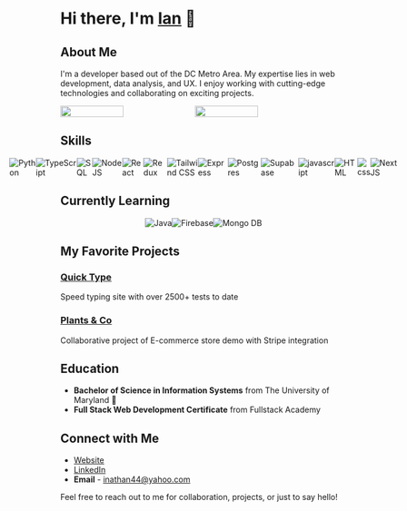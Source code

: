# Hi there, I'm [Ian](https://iancodes.netlify.app) 👋

## About Me

I'm a developer based out of the DC Metro Area. My expertise lies in web development, data analysis, and UX. I enjoy working with cutting-edge technologies and collaborating on exciting projects.

<div style="display: flex;">
<img width='47%' src="https://github-readme-stats.vercel.app/api?username=inathan44&show_icons=true&theme=radical"/>
<img width='47%' src="https://github-readme-stats.vercel.app/api/top-langs/?username=inathan44&layout=compact"/>
</div>

## Skills

<div style="display: flex; justify-content: center; align-items: center;">
<img alt="Python" src="https://img.shields.io/badge/python-ffd242?style=for-the-badge&logo=python&logoColor=white&labelColor=016dad"/>
<img alt="TypeScript" src="https://img.shields.io/badge/typescript-%23007ACC.svg?style=for-the-badge&logo=typescript&logoColor=white"/>
<img alt="SQL" src="https://img.shields.io/badge/mysql-%2300f.svg?style=for-the-badge&logo=mysql&logoColor=white"/>
<img alt='NodeJS' src="https://img.shields.io/badge/node.js-6DA55F?style=for-the-badge&logo=node.js&logoColor=white"/>
<img alt="React" src="https://img.shields.io/badge/react-%2320232a.svg?style=for-the-badge&logo=react&logoColor=%2361DAFB"/>
<img alt="Redux" src="https://img.shields.io/badge/redux-%23593d88.svg?style=for-the-badge&logo=redux&logoColor=white"/>
<img alt="Tailwind CSS" src="https://img.shields.io/badge/tailwindcss-%2338B2AC.svg?style=for-the-badge&logo=tailwind-css&logoColor=white"/>
<img alt="Express"  src="https://img.shields.io/badge/express.js-%23404d59.svg?style=for-the-badge&logo=express&logoColor=%2361DAFB"/>
<img alt="Postgres"  src="https://img.shields.io/badge/postgres-%23316192.svg?style=for-the-badge&logo=postgresql&logoColor=white"/>
<img alt="Supabase" src="https://img.shields.io/badge/Supabase-3ECF8E?style=for-the-badge&logo=supabase&logoColor=white"/>
<img alt="javascript" src="https://img.shields.io/badge/javascript-%23323330.svg?style=for-the-badge&logo=javascript&logoColor=%23F7DF1E"/>
<img alt="HTML" src="https://img.shields.io/badge/html5-%23E34F26.svg?style=for-the-badge&logo=html5&logoColor=white"/>
<img alt="css" src="https://img.shields.io/badge/css3-%231572B6.svg?style=for-the-badge&logo=css3&logoColor=white"/>
<img alt='NextJS' src="https://img.shields.io/badge/Next-black?style=for-the-badge&logo=next.js&logoColor=white"/>
</div>

## Currently Learning

<div style="display: flex; justify-content: center;">
<img alt='Java' src="https://img.shields.io/badge/java-%23ED8B00.svg?style=for-the-badge&logo=openjdk&logoColor=white"/>
<img alt="Firebase" src="https://img.shields.io/badge/Firebase-039BE5?style=for-the-badge&logo=Firebase&logoColor=white" />
<img alt="Mongo DB" src="https://img.shields.io/badge/MongoDB-%234ea94b.svg?style=for-the-badge&logo=mongodb&logoColor=white"/>
</div>

## My Favorite Projects

### [Quick Type](https://quick-type.netlify.app/)

Speed typing site with over 2500+ tests to date

### [Plants & Co](https://plants-and.co/)

Collaborative project of E-commerce store demo with Stripe integration 

## Education

- **Bachelor of Science in Information Systems** from The University of Maryland 🐢
- **Full Stack Web Development Certificate** from Fullstack Academy

  
## Connect with Me

- [Website](https://iancodes.netlify.app)
- [LinkedIn](https://www.linkedin.com/in/ianmnathan/)
- **Email** - inathan44@yahoo.com

Feel free to reach out to me for collaboration, projects, or just to say hello!
